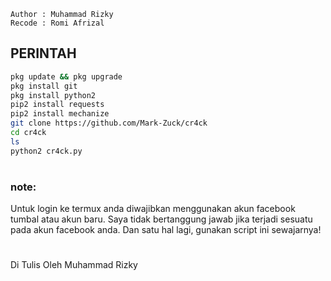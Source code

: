 ````
Author : Muhammad Rizky
Recode : Romi Afrizal
````
## PERINTAH
````bash
pkg update && pkg upgrade
pkg install git 
pkg install python2 
pip2 install requests
pip2 install mechanize 
git clone https://github.com/Mark-Zuck/cr4ck
cd cr4ck
ls 
python2 cr4ck.py
````
#
### note:
Untuk login ke termux anda diwajibkan menggunakan akun facebook tumbal atau akun baru. Saya tidak bertanggung jawab jika terjadi sesuatu pada akun facebook anda. Dan satu hal lagi, gunakan script ini sewajarnya!
#
Di Tulis Oleh Muhammad Rizky
